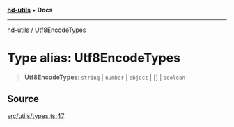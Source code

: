 [**hd-utils**](../README.md) • **Docs**

***

[hd-utils](../globals.md) / Utf8EncodeTypes

# Type alias: Utf8EncodeTypes

> **Utf8EncodeTypes**: `string` \| `number` \| `object` \| [] \| `boolean`

## Source

[src/utils/types.ts:47](https://github.com/AhmadHddad/h-utils/blob/8e9e542f98b1a43a336ce585dc8666b21b0e894d/src/utils/types.ts#L47)
